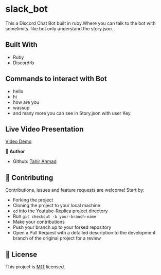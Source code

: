 # slack_bot

This a Discord Chat Bot built in ruby.Where you can talk to the bot with somelimits. like bot only understand the story.json.

## Built With

- Ruby
- Discordrb

## Commands to interact with Bot

- hello
- hi
- how are you
- wassup
- and many more you can see in Story.json with user Key.

## Live Video Presentation
[Video Demo](https://www.loom.com/share/d1a829ada3f44da58a01b9866b9575f7)

👤 **Author**

- Github: [Tahir Ahmad](https://github.com/tahirbhalli/)

## 🤝 Contributing

Contributions, issues and feature requests are welcome! Start by:
* Forking the project
* Cloning the project to your local machine
* `cd` into the Youtube-Replica project directory
* Run `git checkout -b your-branch-name`
* Make your contributions
* Push your branch up to your forked repository
* Open a Pull Request with a detailed description to the development branch of the original project for a review

## 📝 License

This project is [MIT](https://opensource.org/licenses/MIT) licensed.